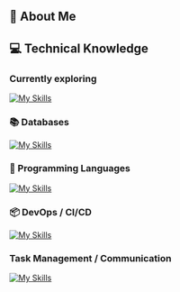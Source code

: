 ## 📖 About Me


## 💻 Technical Knowledge

### Currently exploring

[![My Skills](https://skillicons.dev/icons?i=pytorch,rust,flutter)](https://skillicons.dev)

### 📚 Databases

[![My Skills](https://skillicons.dev/icons?i=mysql,postgresql,sqlite,mongodb,redis,cassandra)](https://skillicons.dev)

### 🙊 Programming Languages

[![My Skills](https://skillicons.dev/icons?i=python,go,kotlin,javascript,typescript)](https://skillicons.dev)

### 📦 DevOps / CI/CD 

[![My Skills](https://skillicons.dev/icons?i=aws,azure,gcp,kubernetes,gitlab,github,git,jenkins,terraform)](https://skillicons.dev)

### Task Management / Communication

[![My Skills](https://skillicons.dev/icons?i=notion,discord)](https://skillicons.dev)